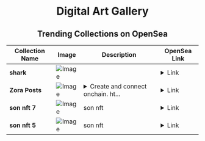 <div align="center">

# Digital Art Gallery

## Trending Collections on OpenSea

| Collection Name                       | Image                                                                                     | Description                       | OpenSea Link                                                                                          |
|---------------------------------------|-------------------------------------------------------------------------------------------|-----------------------------------|--------------------------------------------------------------------------------------------------------|
| **shark** | ![Image](https://i.seadn.io/s/raw/files/f1d9c6e66fc85c4f4e5d7f98dae98e6e.jpg?w=500&auto=format?w=200&auto=format) |  | <details><summary>Link</summary>[shark](https://opensea.io/collection/shark-265)</details> |
| **Zora Posts** | ![Image](https://i.seadn.io/s/raw/files/391cef77cf80b4f83e92a3db3386a7c2.gif?w=500&auto=format?w=200&auto=format) | <details><summary>Create and connect onchain. ht...</summary>Create and connect onchain. https://zora.co</details> | <details><summary>Link</summary>[Zora Posts](https://opensea.io/collection/zora-posts-24721)</details> |
| **son  nft 7** | ![Image](https://i.seadn.io/s/raw/files/ebdd59ae033ea4612559c6c30c2f08e4.png?w=500&auto=format?w=200&auto=format) | son  nft  | <details><summary>Link</summary>[son  nft 7](https://opensea.io/collection/son-nft-7)</details> |
| **son  nft 5** | ![Image](https://i.seadn.io/s/raw/files/eb3b8b777e0cdfb6ab75e92b0933beb8.png?w=500&auto=format?w=200&auto=format) | son  nft  | <details><summary>Link</summary>[son  nft 5](https://opensea.io/collection/son-nft-5)</details> |

</div>
